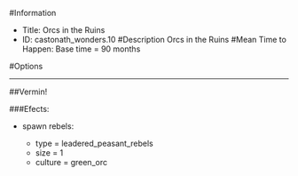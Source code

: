 #Information
 - Title: Orcs in the Ruins
 - ID: castonath_wonders.10
#Description
Orcs in the Ruins
#Mean Time to Happen:
Base time = 90 months

#Options

___
##Vermin!

###Efects:<ul><li>spawn rebels:</li><ul><li>type = leadered_peasant_rebels</li><li>size = 1</li><li>culture = green_orc</li></ul></ul>

